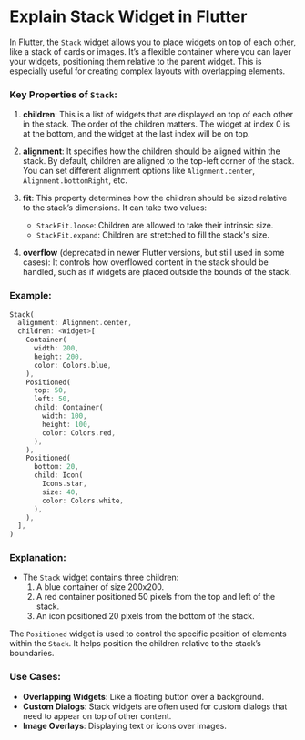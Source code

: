 # Explain Stack Widget in Flutter

In Flutter, the `Stack` widget allows you to place widgets on top of each other, like a stack of cards or images. It’s a flexible container where you can layer your widgets, positioning them relative to the parent widget. This is especially useful for creating complex layouts with overlapping elements.

### Key Properties of `Stack`:

1. **children**: 
   This is a list of widgets that are displayed on top of each other in the stack. The order of the children matters. The widget at index 0 is at the bottom, and the widget at the last index will be on top.

2. **alignment**: 
   It specifies how the children should be aligned within the stack. By default, children are aligned to the top-left corner of the stack. You can set different alignment options like `Alignment.center`, `Alignment.bottomRight`, etc.

3. **fit**: 
   This property determines how the children should be sized relative to the stack’s dimensions. It can take two values:
   - `StackFit.loose`: Children are allowed to take their intrinsic size.
   - `StackFit.expand`: Children are stretched to fill the stack's size.

4. **overflow** (deprecated in newer Flutter versions, but still used in some cases): 
   It controls how overflowed content in the stack should be handled, such as if widgets are placed outside the bounds of the stack.

### Example:

```dart
Stack(
  alignment: Alignment.center,
  children: <Widget>[
    Container(
      width: 200,
      height: 200,
      color: Colors.blue,
    ),
    Positioned(
      top: 50,
      left: 50,
      child: Container(
        width: 100,
        height: 100,
        color: Colors.red,
      ),
    ),
    Positioned(
      bottom: 20,
      child: Icon(
        Icons.star,
        size: 40,
        color: Colors.white,
      ),
    ),
  ],
)
```

### Explanation:
- The `Stack` widget contains three children:
  1. A blue container of size 200x200.
  2. A red container positioned 50 pixels from the top and left of the stack.
  3. An icon positioned 20 pixels from the bottom of the stack.

The `Positioned` widget is used to control the specific position of elements within the `Stack`. It helps position the children relative to the stack’s boundaries.

### Use Cases:
- **Overlapping Widgets**: Like a floating button over a background.
- **Custom Dialogs**: Stack widgets are often used for custom dialogs that need to appear on top of other content.
- **Image Overlays**: Displaying text or icons over images.
